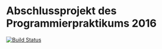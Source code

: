 # Abschlussprojekt des Programmierpraktikums 2016

[![Build Status](https://travis-ci.org/ProPra16/programmierpraktikum-abschlussprojekt-lone-survivor)](https://travis-ci.org/ProPra16/programmierpraktikum-abschlussprojekt-lone-survivor)

